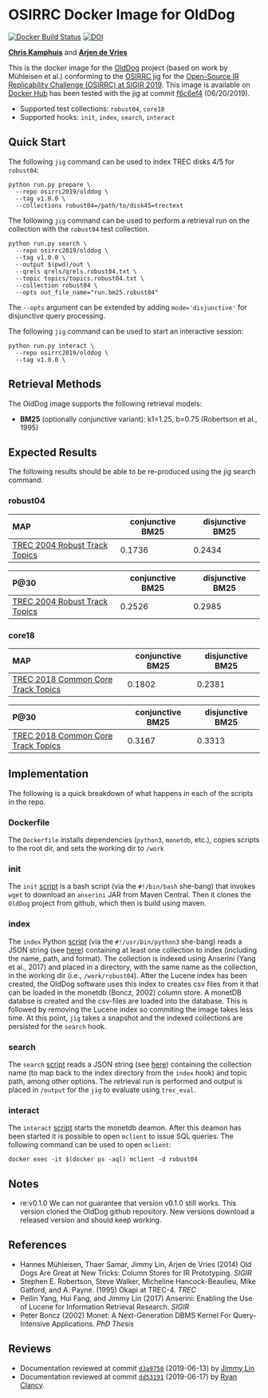 # OSIRRC Docker Image for OldDog

[![Docker Build Status](https://img.shields.io/docker/cloud/build/osirrc2019/olddog.svg)](https://hub.docker.com/r/osirrc2019/olddog)
[![DOI](https://zenodo.org/badge/DOI/10.5281/zenodo.3250919.svg)](https://doi.org/10.5281/zenodo.3250919)

[**Chris Kamphuis**](https://github.com/chriskamphuis) and [**Arjen de Vries**](https://github.com/arjenpdevries)

This is the docker image for the [OldDog](https://github.com/chriskamphuis/olddog) project (based on work by M&uuml;hleisen et al.)  conforming to the [OSIRRC jig](https://github.com/osirrc/jig/) for the [Open-Source IR Replicability Challenge (OSIRRC) at SIGIR 2019](https://osirrc.github.io/osirrc2019/).
This image is available on [Docker Hub](https://hub.docker.com/r/osirrc2019/olddog
) has been tested with the jig at commit [f6c6ef4](https://github.com/osirrc/jig/commit/f6c6ef4823f07fedfe9bda719c4fb2cbd9cc6498) (06/20/2019).

+ Supported test collections: `robust04`, `core18`
+ Supported hooks: `init`, `index`, `search`, `interact`

## Quick Start

The following `jig` command can be used to index TREC disks 4/5 for `robust04`:

```
python run.py prepare \                                                         
  --repo osirrc2019/olddog \             
  --tag v1.0.0 \
  --collections robust04=/path/to/disk45=trectext
```

The following `jig` command can be used to perform a retrieval run on the collection with the `robust04` test collection.

```
python run.py search \
  --repo osirrc2019/olddog \
  --tag v1.0.0 \
  --output $(pwd)/out \
  --qrels qrels/qrels.robust04.txt \
  --topic topics/topics.robust04.txt \
  --collection robust04 \
  --opts out_file_name="run.bm25.robust04"
```

The `--opts` argument can be extended by adding `mode='disjunctive'` for disjunctive query processing.

The following `jig` command can be used to start an interactive session:

```
python run.py interact \
  --repo osirrc2019/olddog \
  --tag v1.0.0 \
```  

## Retrieval Methods

The OldDog image supports the following retrieval models:

+ **BM25** (optionally conjunctive variant): k1=1.25, b=0.75 (Robertson et al., 1995) 

## Expected Results

The following results should be able to be re-produced using the jig search command.

### robust04

MAP                                     | conjunctive BM25 | disjunctive BM25 | 
:---------------------------------------|------------------|------------------|
[TREC 2004 Robust Track Topics](http://trec.nist.gov/data/robust/04.testset.gz)| 0.1736   | 0.2434    |

P@30                                    | conjunctive BM25 | disjunctive BM25 | 
:---------------------------------------|------------------|------------------|
[TREC 2004 Robust Track Topics](http://trec.nist.gov/data/robust/04.testset.gz)| 0.2526   | 0.2985    |

### core18

MAP                                     | conjunctive BM25 | disjunctive BM25 | 
:---------------------------------------|------------------|------------------|
[TREC 2018 Common Core Track Topics](https://trec.nist.gov/data/core/topics2018.txt)|  0.1802  |  0.2381  |

P@30                                    | conjunctive BM25 | disjunctive BM25 | 
:---------------------------------------|------------------|------------------|
[TREC 2018 Common Core Track Topics](https://trec.nist.gov/data/core/topics2018.txt)|  0.3167  | 0.3313   |


## Implementation

The following is a quick breakdown of what happens in each of the scripts in the repo.

### Dockerfile

The `Dockerfile` installs dependencies (`python3`, `monetdb`, etc.), copies scripts to the root dir, and sets the working dir to `/work`

### init

The `init` [script](init) is a bash script (via the `#!/bin/bash` she-bang) that invokes `wget` to download an `anserini` JAR from Maven Central. Then it clones the `OldDog` project from github, which then is build using maven.

### index
The `index` Python [script](index) (via the `#!/usr/bin/python3` she-bang) reads a JSON string (see [here](https://github.com/osirrc/jig#index)) containing at least one collection to index (including the name, path, and format).
The collection is indexed using Anserini (Yang et al., 2017) and placed in a directory, with the same name as the collection, in the working dir (i.e., `/work/robust04`).
After the Lucene index has been created, the OldDog software uses this index to creates csv files from it that can be loaded in the monetdb (Boncz, 2002)  column store.
A monetDB databse is created and the csv-files are loaded into the database.
This is followed by removing the Lucene index so commiting the image takes less time.
At this point, `jig` takes a snapshot and the indexed collections are persisted for the `search` hook.

### search
The `search` [script](search) reads a JSON string (see [here](https://github.com/osirrc/jig#search)) containing the collection name (to map back to the index directory from the `index` hook) and topic path, among other options.
The retrieval run is performed and output is placed in `/output` for the `jig` to evaluate using `trec_eval`.

### interact
The `interact` [script](interact) starts the monetdb deamon. After this deamon has been started it is possible to open `mclient` to issue SQL queries. The following command can be used to open `mclient`:
```
docker exec -it $(docker ps -aql) mclient -d robust04
```

## Notes
- re:v0.1.0
We can not guarantee that version v0.1.0 still works. This version cloned the OldDog github repository. New versions download a released version and should keep working.

## References
+ Hannes M&uuml;hleisen, Thaer Samar, Jimmy Lin, Arjen de Vries (2014) Old Dogs Are Great at New Tricks: Column Stores for IR Prototyping. _SIGIR_
+ Stephen E. Robertson, Steve Walker, Micheline Hancock-Beaulieu, Mike Gatford, and A. Payne. (1995) Okapi at TREC-4. _TREC_
+ Peilin Yang, Hui Fang, and Jimmy Lin (2017) Anserini: Enabling the Use of Lucene for Information Retrieval Research. _SIGIR_
+ Peter Boncz (2002) Monet: A Next-Generation DBMS Kernel For Query-Intensive Applications. _PhD Thesis_

## Reviews

+ Documentation reviewed at commit [`d3a9750`](https://github.com/osirrc/olddog-docker/commit/d3a9750e74f815c12fe66dbd3e81e598b99ef9e5) (2019-06-13) by [Jimmy Lin](https://github.com/lintool/)
+ Documentation reviewed at commit [`dd53191`](https://github.com/osirrc/olddog-docker/commit/9275f8b72b518fc3ae35906ce1d7059e6dd53191) (2019-06-17) by [Ryan Clancy](https://github.com/r-clancy/).
